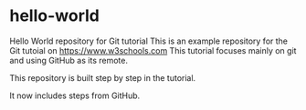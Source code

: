 # hello-world
Hello World repository for Git tutorial
This is an example repository for the Git tutoial on https://www.w3schools.com
This tutorial focuses mainly on git and using GitHub as its remote.

This repository is built step by step in the tutorial.

It now includes steps from GitHub.
